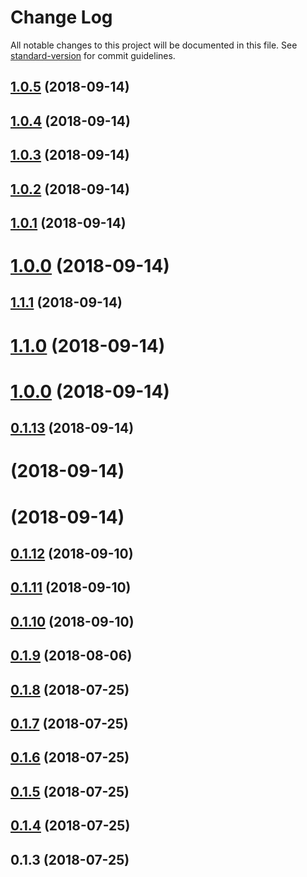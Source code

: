 # Change Log

All notable changes to this project will be documented in this file. See [standard-version](https://github.com/conventional-changelog/standard-version) for commit guidelines.

<a name="1.0.5"></a>
## [1.0.5](https://github.com/bm-software/angular-calendar-scheduler/compare/v1.0.4...v1.0.5) (2018-09-14)



<a name="1.0.4"></a>
## [1.0.4](https://github.com/bm-software/angular-calendar-scheduler/compare/v1.0.3...v1.0.4) (2018-09-14)



<a name="1.0.3"></a>
## [1.0.3](https://github.com/bm-software/angular-calendar-scheduler/compare/v1.0.2...v1.0.3) (2018-09-14)



<a name="1.0.2"></a>
## [1.0.2](https://github.com/bm-software/angular-calendar-scheduler/compare/v1.0.1...v1.0.2) (2018-09-14)



<a name="1.0.1"></a>
## [1.0.1](https://github.com/bm-software/angular-calendar-scheduler/compare/v1.1.1...v1.0.1) (2018-09-14)



<a name="1.0.0"></a>
# [1.0.0](https://github.com/bm-software/angular-calendar-scheduler/compare/v1.1.1...v1.0.0) (2018-09-14)



<a name="1.1.1"></a>
## [1.1.1](https://github.com/bm-software/angular-calendar-scheduler/compare/v1.1.0...v1.1.1) (2018-09-14)



<a name="1.1.0"></a>
# [1.1.0](https://github.com/bm-software/angular-calendar-scheduler/compare/v1.0.0...v1.1.0) (2018-09-14)



<a name="1.0.0"></a>
# [1.0.0](https://github.com/bm-software/angular-calendar-scheduler/compare/v0.1.13...v1.0.0) (2018-09-14)



<a name="0.1.13"></a>
## [0.1.13](https://github.com/bm-software/angular-calendar-scheduler/compare/v0.1.12...v0.1.13) (2018-09-14)



<a name=""></a>
# [](https://github.com/bm-software/angular-calendar-scheduler/compare/v0.1.12...v) (2018-09-14)



<a name=""></a>
# [](https://github.com/bm-software/angular-calendar-scheduler/compare/v0.1.12...v) (2018-09-14)



<a name="0.1.12"></a>
## [0.1.12](https://github.com/bm-software/angular-calendar-scheduler/compare/v0.1.11...v0.1.12) (2018-09-10)



<a name="0.1.11"></a>
## [0.1.11](https://github.com/bm-software/angular-calendar-scheduler/compare/v0.1.10...v0.1.11) (2018-09-10)



<a name="0.1.10"></a>
## [0.1.10](https://github.com/bm-software/angular-calendar-scheduler/compare/v0.1.9...v0.1.10) (2018-09-10)



<a name="0.1.9"></a>
## [0.1.9](https://github.com/bm-software/angular-calendar-scheduler/compare/v0.1.8...v0.1.9) (2018-08-06)



<a name="0.1.8"></a>
## [0.1.8](https://github.com/bm-software/angular-calendar-scheduler/compare/v0.1.7...v0.1.8) (2018-07-25)



<a name="0.1.7"></a>
## [0.1.7](https://github.com/bm-software/angular-calendar-scheduler/compare/v0.1.6...v0.1.7) (2018-07-25)



<a name="0.1.6"></a>
## [0.1.6](https://github.com/bm-software/angular-calendar-scheduler/compare/v0.1.5...v0.1.6) (2018-07-25)



<a name="0.1.5"></a>
## [0.1.5](https://github.com/bm-software/angular-calendar-scheduler/compare/v0.1.4...v0.1.5) (2018-07-25)



<a name="0.1.4"></a>
## [0.1.4](https://github.com/bm-software/angular-calendar-scheduler/compare/v0.1.3...v0.1.4) (2018-07-25)



<a name="0.1.3"></a>
## 0.1.3 (2018-07-25)
